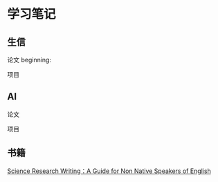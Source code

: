 # 学习笔记

## 生信
 论文
beginning:

 项目


## AI
 论文

 项目

## 书籍
 [Science Research Writing：A Guide for Non Native Speakers of English](books/sciencewriting.md)
